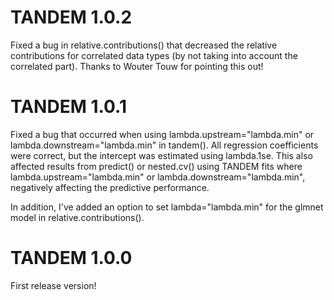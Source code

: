 # TANDEM 1.0.2
Fixed a bug in relative.contributions() that decreased the relative contributions for correlated data types (by not taking into account the correlated part). Thanks to Wouter Touw for pointing this out!

# TANDEM 1.0.1
Fixed a bug that occurred when using lambda.upstream="lambda.min" or lambda.downstream="lambda.min" in tandem(). All regression coefficients were correct, but the intercept was estimated using lambda.1se. This also affected results from predict() or nested.cv() using TANDEM fits where lambda.upstream="lambda.min" or lambda.downstream="lambda.min", negatively affecting the predictive performance.

In addition, I've added an option to set lambda="lambda.min" for the glmnet model in relative.contributions().


# TANDEM 1.0.0
First release version!
